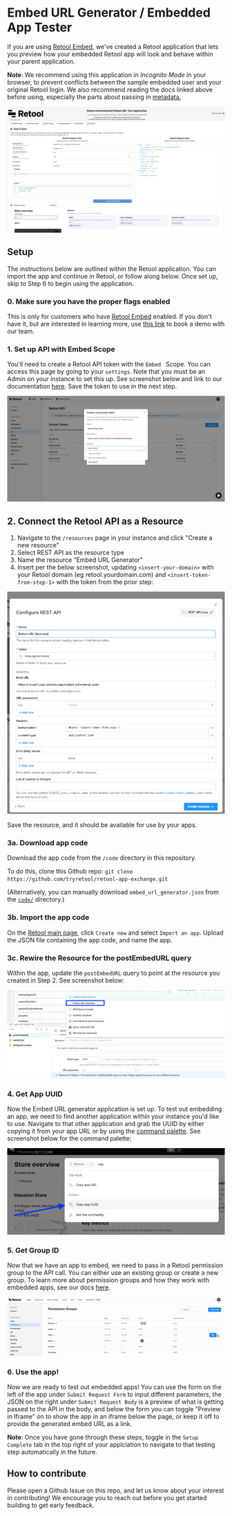 # Embed URL Generator / Embedded App Tester

If you are using [Retool Embed](https://docs.retool.com/docs/retool-embed), we've created a Retool application that lets you preview how your embedded Retool app will look and behave within your parent application.

**Note**: We recommend using this application in *Incognito Mode* in your browser, to prevent conflicts between the sample embedded user and your original Retool login. We also recommend reading the docs linked above before using, especially the parts about passing in [metadata.](https://docs.retool.com/docs/embed-retool-apps#control-access-and-app-behavior-with-metadata)

<img src="./images/6_embed_url_app.png" >

## Setup
The instructions below are outlined within the Retool application. You can import the app and continue in Retool, or follow along below. Once set up, skip to Step 6 to begin using the application.

### 0. Make sure you have the proper flags enabled

This is only for customers who have [Retool Embed](https://retool.com/products/embed) enabled. If you don't have it, but are interested in learning more, use [this link](https://retool.com/products/embed) to book a demo with our team.

### 1. Set up API with Embed Scope

You'll need to create a Retool API token with the `Embed ` Scope. You can access this page by going to your `settings`. Note that you must be an Admin on your instance to set this up. See screenshot below and link to our documentation [here](https://docs.retool.com/docs/embed-retool-apps#1-generate-an-access-token). Save the token to use in the next step.

<img src="./images/1_create_api_key.png" >

## 2. Connect the Retool API as a Resource

1. Navigate to the `/resources` page in your instance and click "Create a new resource" 
2. Select REST API as the resource type
3. Name the resource “Embed URL Generator”
4. Insert per the below screenshot, updating `<insert-your-domain>` with your Retool domain (eg retool.yourdomain.com) and `<insert-token-from-step-1>` with the token from the prior step:

<img src="./images/2_add_api_generator_as_resource.png" >

Save the resource, and it should be available for use by your apps. 

### 3a. Download app code
Download the app code from the `/code` directory in this repository.

To do this, clone this Github repo: `git clone https://github.com/tryretool/retool-app-exchange.git` 

(Alternatively, you can manually download `embed_url_generator.json` from the [`code/`](../code) directory.)

### 3b. Import the app code
On the [Retool main page](https://docs.retool.com/docs/protected-applications-getting-started#importing-the-application), click `Create new` and select `Import an app`. Upload the JSON file containing the app code, and name the app.

### 3c. Rewire the Resource for the postEmbedURL query
Within the app, update the `postEmbedURL` query to point at the resource you created in Step 2. See screenshot below:

<img src="./images/3_update_app_with_new_resource.jpeg" >

### 4. Get App UUID
Now the Embed URL generator application is set up. To test out embedding an app, we need to find another application within your instance you'd like to use. Navigate to that other application and grab the UUID by either copying it from your app URL or by using the [command palette](https://docs.retool.com/docs/command-palette). See screenshot below for the command palette:

<img src="./images/4_copy_app_uuid.jpeg" >

### 5. Get Group ID
Now that we have an app to embed, we need to pass in a Retool permission group to the API call. You can either use an existing group or create a new group. To learn more about permission groups and how they work with embedded apps, see our docs [here](https://docs.retool.com/docs/embed-retool-apps#2-create-permission-groups-for-your-users). 

<img src="./images/5_copy_group_id.gif" >

### 6. Use the app! 
Now we are ready to test out embedded apps! You can use the form on the left of the app under `Submit Request Form` to input different parameters, the JSON on the right under `Submit Request Body` is a preview of what is getting passed to the API in the body, and below the form you can toggle "Preview in Iframe" on to show the app in an iframe below the page, or keep it off to provide the generated embed URL as a link. 

**Note**: Once you have gone through these steps, toggle in the `Setup Complete` tab in the top right of your applciation to navigate to that testing step automatically in the future.


## How to contribute
Please open a Github Issue on this repo, and let us know about your interest in contributing! We encourage you to reach out before you get started building to get early feedback.
